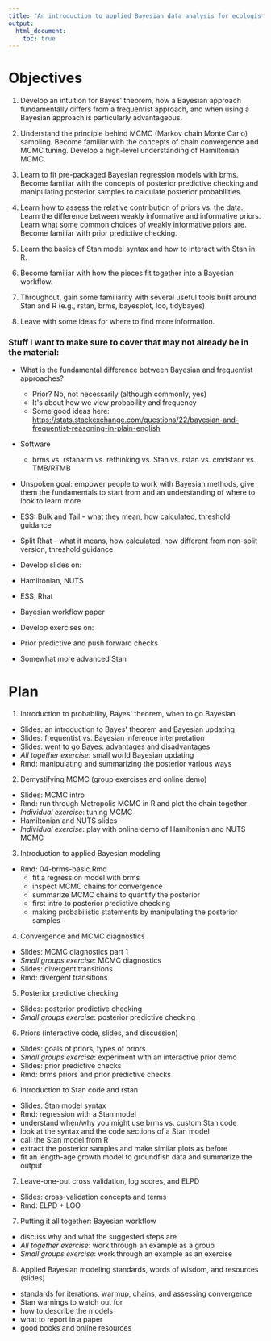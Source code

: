 ```yaml
---
title: "An introduction to applied Bayesian data analysis for ecologists"
output:
  html_document:
    toc: true
---
```


# Objectives

1. Develop an intuition for Bayes' theorem, how a Bayesian approach fundamentally differs from a frequentist approach, and when using a Bayesian approach is particularly advantageous.

2. Understand the principle behind MCMC (Markov chain Monte Carlo) sampling. Become familiar with the concepts of chain convergence and MCMC tuning. Develop a high-level understanding of Hamiltonian MCMC.

3. Learn to fit pre-packaged Bayesian regression models with brms. Become familiar with the concepts of posterior predictive checking and manipulating posterior samples to calculate posterior probabilities.

4. Learn how to assess the relative contribution of priors vs. the data. Learn the difference between weakly informative and informative priors. Learn what some common choices of weakly informative priors are. Become familiar with prior predictive checking.

5. Learn the basics of Stan model syntax and how to interact with Stan in R.

6. Become familiar with how the pieces fit together into a Bayesian workflow.

7. Throughout, gain some familiarity with several useful tools built around Stan and R (e.g., rstan, brms, bayesplot, loo, tidybayes).

6. Leave with some ideas for where to find more information.

### Stuff I want to make sure to cover that may not already be in the material:

- What is the fundamental difference between Bayesian and frequentist approaches?
   - Prior? No, not necessarily (although commonly, yes)
   - It's about how we view probability and frequency
   - Some good ideas here: https://stats.stackexchange.com/questions/22/bayesian-and-frequentist-reasoning-in-plain-english
   
- Software
   - brms vs. rstanarm vs. rethinking vs. Stan vs. rstan vs. cmdstanr vs. TMB/RTMB 

- Unspoken goal: empower people to work with Bayesian methods, give them the fundamentals to start from and an understanding of where to look to learn more

- ESS: Bulk and Tail - what they mean, how calculated, threshold guidance
- Split Rhat - what it means, how calculated, how different from non-split version, threshold guidance

- Develop slides on:
 - Hamiltonian, NUTS
 - ESS, Rhat
 - Bayesian workflow paper

- Develop exercises on:
 - Prior predictive and push forward checks
 - Somewhat more advanced Stan

# Plan

<!-- day 1 -->

1. Introduction to probability, Bayes' theorem, when to go Bayesian
  - Slides: an introduction to Bayes' theorem and Bayesian updating
  - Slides: frequentist vs. Bayesian inference interpretation
  - Slides: went to go Bayes: advantages and disadvantages
  - *All together exercise*: small world Bayesian updating
  - Rmd: manipulating and summarizing the posterior various ways

2. Demystifying MCMC (group exercises and online demo)
  - Slides: MCMC intro
  - Rmd: run through Metropolis MCMC in R and plot the chain together
  - *Individual exercise*: tuning MCMC
  - Hamiltonian and NUTS slides
  - *Individual exercise*: play with online demo of Hamiltonian and NUTS MCMC

3. Introduction to applied Bayesian modeling
  - Rmd: 04-brms-basic.Rmd
    - fit a regression model with brms 
    - inspect MCMC chains for convergence
    - summarize MCMC chains to quantify the posterior
    - first intro to posterior predictive checking
    - making probabilistic statements by manipulating the  posterior samples

<!-- day 2 -->

4. Convergence and MCMC diagnostics
  - Slides: MCMC diagnostics part 1
  - *Small groups exercise*: MCMC diagnostics
  - Slides: divergent transitions
  - Rmd: divergent transitions

5. Posterior predictive checking
  - Slides: posterior predictive checking
  - *Small groups exercise*: posterior predictive checking

6. Priors (interactive code, slides, and discussion)
  - Slides: goals of priors, types of priors
  - *Small groups exercise*: experiment with an interactive prior demo
  - Slides: prior predictive checks
  - Rmd: brms priors and prior predictive checks

<!-- day 3 -->

6. Introduction to Stan code and rstan
  - Slides: Stan model syntax
  - Rmd: regression with a Stan model
  - understand when/why you might use brms vs. custom Stan code
  - look at the syntax and the code sections of a Stan model
  - call the Stan model from R
  - extract the posterior samples and make similar plots as before
  - fit an length-age growth model to groundfish data and summarize the output

7. Leave-one-out cross validation, log scores, and ELPD
  - Slides: cross-validation concepts and terms
  - Rmd: ELPD + LOO
  
<!-- day 4 -->
  
7. Putting it all together: Bayesian workflow
  - discuss why and what the suggested steps are
  - *All together exercise*: work through an example as a group
  - *Small groups exercise*: work through an example as an exercise

8. Applied Bayesian modeling standards, words of wisdom, and resources (slides)
  - standards for iterations, warmup, chains, and assessing convergence
  - Stan warnings to watch out for
  - how to describe the models
  - what to report in a paper
  - good books and online resources
